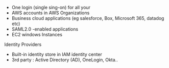 -  One login (single sing-on) for all your
  - AWS accounts in AWS Organizations
  - Business cloud applications (eg salesforce, Box, Microsoft 365, datadog etc)
  - SAML2.0 -enabled applications
  - EC2 windows Instances

Identity Providers
- Built-in identity store in IAM identity center
- 3rd party : Active Directory (AD), OneLogin, Okta..
